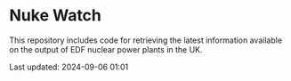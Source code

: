 # Nuke Watch

This repository includes code for retrieving the latest information available on the output of EDF nuclear power plants in the UK.

Last updated: 2024-09-06 01:01